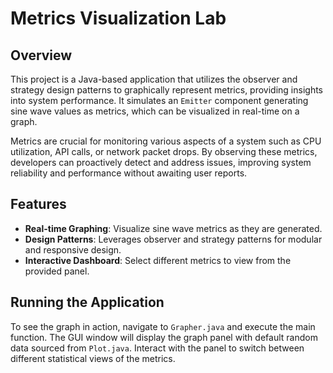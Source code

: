 # Metrics Visualization Lab

## Overview
This project is a Java-based application that utilizes the observer and strategy design patterns to graphically represent metrics, providing insights into system performance. It simulates an `Emitter` component generating sine wave values as metrics, which can be visualized in real-time on a graph.

Metrics are crucial for monitoring various aspects of a system such as CPU utilization, API calls, or network packet drops. By observing these metrics, developers can proactively detect and address issues, improving system reliability and performance without awaiting user reports.

## Features
- **Real-time Graphing**: Visualize sine wave metrics as they are generated.
- **Design Patterns**: Leverages observer and strategy patterns for modular and responsive design.
- **Interactive Dashboard**: Select different metrics to view from the provided panel.

## Running the Application
To see the graph in action, navigate to `Grapher.java` and execute the main function. The GUI window will display the graph panel with default random data sourced from `Plot.java`. Interact with the panel to switch between different statistical views of the metrics.
